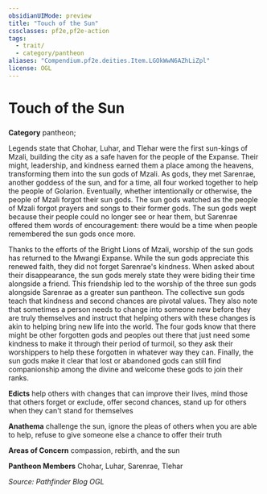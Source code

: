 ```yaml
---
obsidianUIMode: preview
title: "Touch of the Sun"
cssclasses: pf2e,pf2e-action
tags:
  - trait/
  - category/pantheon
aliases: "Compendium.pf2e.deities.Item.LGOkWwN6AZhLiZpl"
license: OGL
---
```

# Touch of the Sun

### 

**Category** pantheon; 




Legends state that Chohar, Luhar, and Tlehar were the first sun-kings of Mzali, building the city as a safe haven for the people of the Expanse. Their might, leadership, and kindness earned them a place among the heavens, transforming them into the sun gods of Mzali. As gods, they met Sarenrae, another goddess of the sun, and for a time, all four worked together to help the people of Golarion. Eventually, whether intentionally or otherwise, the people of Mzali forgot their sun gods. The sun gods watched as the people of Mzali forgot prayers and songs to their former gods. The sun gods wept because their people could no longer see or hear them, but Sarenrae offered them words of encouragement: there would be a time when people remembered the sun gods once more.

Thanks to the efforts of the Bright Lions of Mzali, worship of the sun gods has returned to the Mwangi Expanse. While the sun gods appreciate this renewed faith, they did not forget Sarenrae's kindness. When asked about their disappearance, the sun gods merely state they were biding their time alongside a friend. This friendship led to the worship of the three sun gods alongside Sarenrae as a greater sun pantheon. The collective sun gods teach that kindness and second chances are pivotal values. They also note that sometimes a person needs to change into someone new before they are truly themselves and instruct that helping others with these changes is akin to helping bring new life into the world. The four gods know that there might be other forgotten gods and peoples out there that just need some kindness to make it through their period of turmoil, so they ask their worshippers to help these forgotten in whatever way they can. Finally, the sun gods make it clear that lost or abandoned gods can still find companionship among the divine and welcome these gods to join their ranks.

**Edicts** help others with changes that can improve their lives, mind those that others forget or exclude, offer second chances, stand up for others when they can't stand for themselves

**Anathema** challenge the sun, ignore the pleas of others when you are able to help, refuse to give someone else a chance to offer their truth

**Areas of Concern** compassion, rebirth, and the sun

**Pantheon Members** Chohar, Luhar, Sarenrae, Tlehar

*Source: Pathfinder Blog*
*OGL*